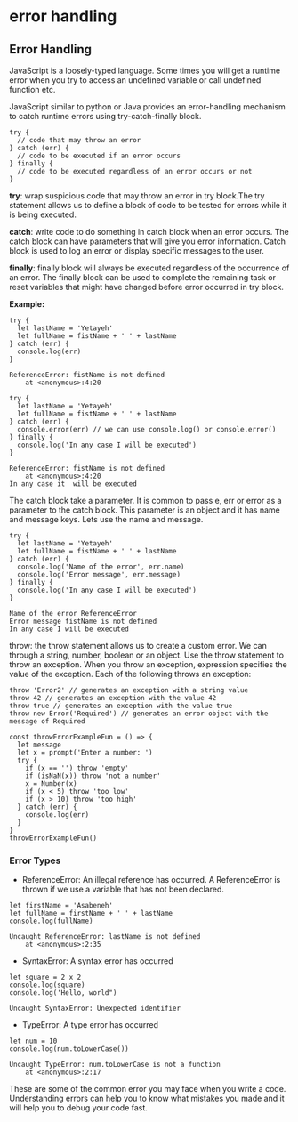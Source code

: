 # error handling

## Error Handling

JavaScript is a loosely-typed language. Some times you will get a runtime error when you try to access an undefined variable or call undefined function etc.

JavaScript similar to python or Java provides an error-handling mechanism to catch runtime errors using try-catch-finally block.

```
try {
  // code that may throw an error
} catch (err) {
  // code to be executed if an error occurs
} finally {
  // code to be executed regardless of an error occurs or not
}

```

**try**: wrap suspicious code that may throw an error in try block.The try statement allows us to define a block of code to be tested for errors while it is being executed.

**catch**: write code to do something in catch block when an error occurs. The catch block can have parameters that will give you error information. Catch block is used to log an error or display specific messages to the user.

**finally**: finally block will always be executed regardless of the occurrence of an error. The finally block can be used to complete the remaining task or reset variables that might have changed before error occurred in try block.

**Example:**

```
try {
  let lastName = 'Yetayeh'
  let fullName = fistName + ' ' + lastName
} catch (err) {
  console.log(err)
}

```

```
ReferenceError: fistName is not defined
    at <anonymous>:4:20

```

```
try {
  let lastName = 'Yetayeh'
  let fullName = fistName + ' ' + lastName
} catch (err) {
  console.error(err) // we can use console.log() or console.error()
} finally {
  console.log('In any case I will be executed')
}

```

```
ReferenceError: fistName is not defined
    at <anonymous>:4:20
In any case it  will be executed

```

The catch block take a parameter. It is common to pass e, err or error as a parameter to the catch block. This parameter is an object and it has name and message keys. Lets use the name and message.

```
try {
  let lastName = 'Yetayeh'
  let fullName = fistName + ' ' + lastName
} catch (err) {
  console.log('Name of the error', err.name)
  console.log('Error message', err.message)
} finally {
  console.log('In any case I will be executed')
}

```

```
Name of the error ReferenceError
Error message fistName is not defined
In any case I will be executed

```

throw: the throw statement allows us to create a custom error. We can through a string, number, boolean or an object. Use the throw statement to throw an exception. When you throw an exception, expression specifies the value of the exception. Each of the following throws an exception:

```
throw 'Error2' // generates an exception with a string value
throw 42 // generates an exception with the value 42
throw true // generates an exception with the value true
throw new Error('Required') // generates an error object with the message of Required

```

```
const throwErrorExampleFun = () => {
  let message
  let x = prompt('Enter a number: ')
  try {
    if (x == '') throw 'empty'
    if (isNaN(x)) throw 'not a number'
    x = Number(x)
    if (x < 5) throw 'too low'
    if (x > 10) throw 'too high'
  } catch (err) {
    console.log(err)
  }
}
throwErrorExampleFun()

```

### Error Types

- ReferenceError: An illegal reference has occurred. A ReferenceError is thrown if we use a variable that has not been declared.

```
let firstName = 'Asabeneh'
let fullName = firstName + ' ' + lastName
console.log(fullName)

```

```
Uncaught ReferenceError: lastName is not defined
    at <anonymous>:2:35

```

- SyntaxError: A syntax error has occurred

```
let square = 2 x 2
console.log(square)
console.log('Hello, world")

```

```
Uncaught SyntaxError: Unexpected identifier

```

- TypeError: A type error has occurred

```
let num = 10
console.log(num.toLowerCase())

```

```
Uncaught TypeError: num.toLowerCase is not a function
    at <anonymous>:2:17

```

These are some of the common error you may face when you write a code. Understanding errors can help you to know what mistakes you made and it will help you to debug your code fast.
